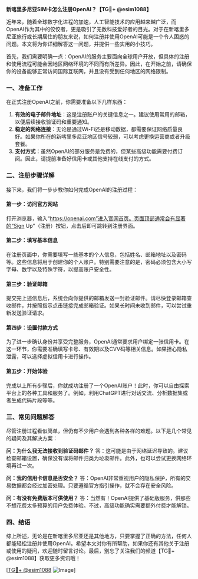 **新喀里多尼亚SIM卡怎么注册OpenAI？【TG💪+ @esim1088】**

近年来，随着全球数字化进程的加速，人工智能技术的应用越来越广泛，而OpenAI作为其中的佼佼者，更是吸引了无数科技爱好者的目光。对于在新喀里多尼亚旅行或长期居住的朋友来说，如何注册并使用OpenAI可能是一个令人困惑的问题。本文将为你详细解答这一问题，并提供一些实用的小技巧。

首先，我们需要明确一点：OpenAI的服务主要面向全球用户开放，但具体的注册和使用流程可能会因地区网络环境的不同而有所差异。因此，在开始之前，请确保你的设备能够正常访问国际互联网，并且没有受到任何地区的网络限制。

### **一、准备工作**
在正式注册OpenAI之前，你需要准备以下几样东西：
1. **有效的电子邮件地址**：这是注册账户的关键信息之一。建议使用常用的邮箱，以便后续接收验证码和重要通知。
2. **稳定的网络连接**：无论是通过Wi-Fi还是移动数据，都需要保证网络质量良好。如果你所在的新喀里多尼亚地区信号较弱，可以考虑更换运营商或者升级套餐。
3. **支付方式**：虽然OpenAI的部分服务是免费的，但某些高级功能需要付费订阅。因此，请提前准备好信用卡或其他支持在线支付的方式。

### **二、注册步骤详解**
接下来，我们将一步步教你如何完成OpenAI的注册过程：

#### **第一步：访问官方网站**
打开浏览器，输入“https://openai.com”进入官网首页。页面顶部通常会有显著的“Sign Up”（注册）按钮，点击后即可跳转到注册界面。

#### **第二步：填写基本信息**
在注册页面中，你需要填写一些基本的个人信息，包括姓名、邮箱地址以及密码等。这些信息将用于创建你的个人账户。特别需要注意的是，密码必须包含大小写字母、数字以及特殊字符，以提高账户安全性。

#### **第三步：验证邮箱**
提交完上述信息后，系统会向你提供的邮箱发送一封验证邮件。请尽快登录邮箱查收邮件，并按照指示点击链接完成邮箱验证。如果长时间未收到邮件，可以尝试重新发送验证请求。

#### **第四步：设置付款方式**
为了进一步确认身份并享受完整服务，OpenAI通常要求用户绑定一张信用卡。在这一环节，你需要准确填写卡号、有效期以及CVV码等相关信息。如果担心隐私泄露，可以选择虚拟信用卡进行操作。

#### **第五步：开始体验**
完成以上所有步骤后，你就成功注册了一个OpenAI账户！此时，你可以自由探索平台上的各种工具和服务了。例如，利用ChatGPT进行对话交流、分析数据集或者生成代码片段等等。

### **三、常见问题解答**
尽管注册过程看似简单，但仍有不少用户会遇到各种各样的难题。以下是几个常见的疑问及其解决方案：

**问：为什么我无法接收到验证码邮件？**
答：这可能是由于网络延迟导致的。建议检查邮箱设置，确保没有误将邮件归类为垃圾邮件。此外，也可以尝试更换网络环境再试一次。

**问：我的信用卡信息是否安全？**
答：OpenAI非常重视用户的隐私保护，所有的交易数据都会经过加密处理。只要遵循官方指引操作，就不会存在安全风险。

**问：有没有免费版本可供使用？**
答：当然有！OpenAI提供了基础版服务，供那些不想花费太多预算的用户免费体验。不过，高级功能确实需要额外付费才能解锁。

### **四、结语**
综上所述，无论是在新喀里多尼亚还是其他地方，只要掌握了正确的方法，任何人都能轻松注册并使用OpenAI。希望本文对你有所帮助，如果你还有其他关于注册或使用的疑问，欢迎随时留言讨论。最后，别忘了关注我们的频道【TG💪+ @esim1088】获取更多资讯哦！

[[TG💪+ @esim1088](https://t.me/s/esim1088) ![Image](https://i.postimg.cc/4NQfJmqS/Snipaste-2025-05-13-00-14-12.png)]